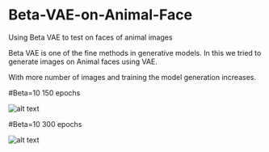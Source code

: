 # Beta-VAE-on-Animal-Face
Using Beta VAE to test on faces of animal images

Beta VAE is one of the fine methods in generative models. In this we tried to generate images on Animal faces using VAE.

With more number of images and training the model generation increases.



#Beta=10 150 epochs

![alt text](https://github.com/wanderer799/Beta-VAE-on-Animal-Face/blob/master/Beta%2010%20150%20epochs.png?raw=true)



#Beta=10 300 epochs 

![alt text](https://github.com/wanderer799/Beta-VAE-on-Animal-Face/blob/master/Beta%2010%20300%20epochs.png?raw=true)
